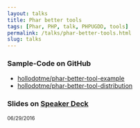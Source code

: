 ```yaml
---
layout: talks
title: Phar better tools
tags: [Phar, PHP, talk, PHPUGDD, tools]
permalink: /talks/phar-better-tools.html
slug: talks
---
```

### Sample-Code on GitHub

* <i class="fa fa-github"></i> [hollodotme/phar-better-tool-example](https://github.com/hollodotme/phar-better-tool-example)
* <i class="fa fa-github"></i> [hollodotme/phar-better-tool-distribution](https://github.com/hollodotme/phar-better-tool-distribution)

### Slides on [Speaker Deck](https://speakerdeck.com/hollodotme)

<script async class="speakerdeck-embed" data-id="0adefe51e3af4c04bee3825ed560370c" data-ratio="1.33333333333333" src="//speakerdeck.com/assets/embed.js"></script>

<small>06/29/2016</small>
